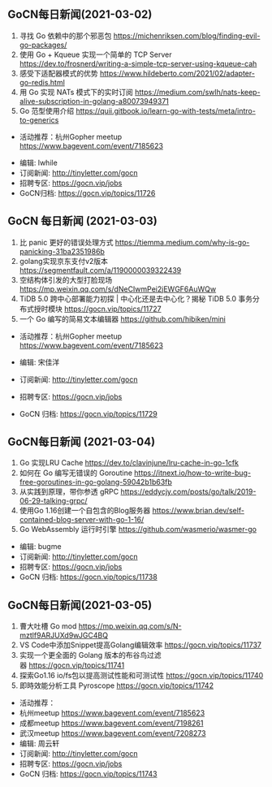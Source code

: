 ## GoCN每日新闻(2021-03-02)

1. 寻找 Go 依赖中的那个邪恶包 https://michenriksen.com/blog/finding-evil-go-packages/
2. 使用 Go + Kqueue 实现一个简单的 TCP Server https://dev.to/frosnerd/writing-a-simple-tcp-server-using-kqueue-cah
3. 感受下适配器模式的优势 https://www.hildeberto.com/2021/02/adapter-go-redis.html
4. 用 Go 实现 NATs 模式下的实时订阅 https://medium.com/swlh/nats-keep-alive-subscription-in-golang-a80073949371
5. Go 范型使用介绍 https://quii.gitbook.io/learn-go-with-tests/meta/intro-to-generics

* 活动推荐：杭州Gopher meetup https://www.bagevent.com/event/7185623

- 编辑: lwhile
- 订阅新闻: http://tinyletter.com/gocn
- 招聘专区: https://gocn.vip/jobs
- GoCN归档: https://gocn.vip/topics/11726

## GoCN 每日新闻 (2021-03-03)

1. 比 panic 更好的错误处理方式 https://tiemma.medium.com/why-is-go-panicking-31ba2351986b
2. golang实现京东支付v2版本 https://segmentfault.com/a/1190000039322439
3. 空结构体引发的大型打脸现场  https://mp.weixin.qq.com/s/dNeCIwmPei2jEWGF6AuWQw
4. TiDB 5.0 跨中心部署能力初探 | 中心化还是去中心化？揭秘 TiDB 5.0 事务分布式授时模块 https://gocn.vip/topics/11727 
5. 一个 Go 编写的简易文本编辑器 https://github.com/hibiken/mini

- 活动推荐：杭州Gopher meetup https://www.bagevent.com/event/7185623

- 编辑: 宋佳洋
- 订阅新闻: http://tinyletter.com/gocn
- 招聘专区: https://gocn.vip/jobs
- GoCN 归档: https://gocn.vip/topics/11729

## GoCN每日新闻 (2021-03-04)

1. Go 实现LRU Cache https://dev.to/clavinjune/lru-cache-in-go-1cfk
2. 如何在 Go 编写无错误的 Goroutine https://itnext.io/how-to-write-bug-free-goroutines-in-go-golang-59042b1b63fb
3. 从实践到原理，带你参透 gRPC https://eddycjy.com/posts/go/talk/2019-06-29-talking-grpc/
4. 使用Go 1.16创建一个自包含的Blog服务器 https://www.brian.dev/self-contained-blog-server-with-go-1-16/
5. Go WebAssembly 运行时引擎 https://github.com/wasmerio/wasmer-go

- 编辑: bugme
- 订阅新闻: http://tinyletter.com/gocn
- 招聘专区: https://gocn.vip/jobs
- GoCN 归档: https://gocn.vip/topics/11738

## GoCN每日新闻(2021-03-05)

1. 曹大吐槽 Go mod https://mp.weixin.qq.com/s/N-mztlf9ARJUXd9wJGC4BQ
2. VS Code中添加Snippet提高Golang编辑效率 https://gocn.vip/topics/11737
3. 实现一个更全面的 Golang 版本的布谷鸟过滤器 https://gocn.vip/topics/11741
4. 探索Go1.16 io/fs包以提高测试性能和可测试性 https://gocn.vip/topics/11740
5. 即時效能分析工具 Pyroscope https://gocn.vip/topics/11742

- 活动推荐：
- 杭州meetup https://www.bagevent.com/event/7185623
- 成都meetup https://www.bagevent.com/event/7198261
- 武汉meetup https://www.bagevent.com/event/7208273
- 编辑: 周云轩
- 订阅新闻: http://tinyletter.com/gocn
- 招聘专区: https://gocn.vip/jobs
- GoCN 归档: https://gocn.vip/topics/11743
